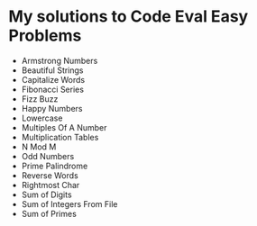 # My solutions to Code Eval Easy Problems

* Armstrong Numbers
* Beautiful Strings
* Capitalize Words
* Fibonacci Series
* Fizz Buzz
* Happy Numbers
* Lowercase
* Multiples Of A Number
* Multiplication Tables
* N Mod M
* Odd Numbers
* Prime Palindrome
* Reverse Words
* Rightmost Char
* Sum of Digits
* Sum of Integers From File
* Sum of Primes
